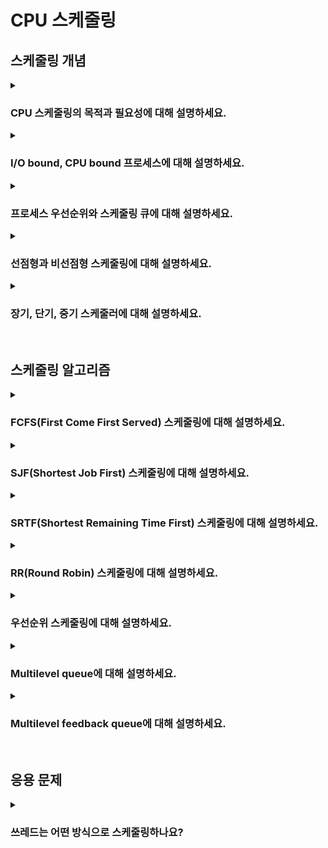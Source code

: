 # CPU 스케줄링

## 스케줄링 개념

<details>  
<summary><h3>CPU 스케줄링의 목적과 필요성에 대해 설명하세요.</h3></summary>

- 공정성: 모든 프로세스에게 공정하고 합리적으로 CPU 자원을 할당하기 위해
- 자원 낭비 최소화: CPU가 쉬지 않고 사용되도록 하여 자원 낭비를 방지하기 위해
- 멀티태스킹: 동시에 여러 프로세스를 실행하기 위해
- 우선순위 관리: 높은 우선순위를 가진 프로세스가 먼저 실행되기 위해

</details>

<details>  
<summary><h3>I/O bound, CPU bound 프로세스에 대해 설명하세요.</h3></summary>

#### 버스트(Burst)
- CPU 버스트: 프로세스가 CPU를 연속적으로 사용하는 시간
- I/O 버스트: 프로세스가 I/O 작업을 요청하고 완료될 때까지 기다리는 시간

#### I/O bound 프로세스
- CPU 버스트보다 I/O 버스트가 많은 프로세스(e.g. 일반적인 백엔드 API 서버 프로그램 등)
- I/O 요청 후 응답까지 기다리는 시간이 길기 때문에 CPU가 상대적으로 덜 사용됨
- 따라서 I/O bound 프로세스의 상태는 실행보다 대기 상태에 더 오래 머무름

#### CPU bound 프로세스
- I/O 버스트보다 CPU 버스트가 많은 프로세스(e.g. 동영상 편집 프로그램, 머신러닝 프로그램 등)
- 따라서 CPU bound 프로세스의 상태는 대기보다 실행 상태에 더 오래 머무름

<details>  
<summary><h4>듀얼 코어 CPU에서 동작할 I/O bound, CPU bound 프로그램은 각각 몇 개의 쓰레드를 사용하는것이 적절할까요?</h4></summary>

#### I/O bound 프로세스
- 상황에 맞게 적절한 개수의 쓰레드를 사용해야함
- 단, I/O 작업을 하는 동안 CPU가 대기하는 시간이 길어지므로 많은 수의 쓰레드를 사용하는 것이 일반적임

#### CPU bound 프로세스
- 코어 개수와 비슷한 개수의 쓰레드를 사용하는 것이 좋음, 즉 2개 ~ 3개의 쓰레드를 사용하는 것이 적절함
- 불필요하게 많은 개수의 쓰레드를 사용하면 컨텍스트 스위칭 오버헤드가 심해짐
</details>
</details>

<details>  
<summary><h3>프로세스 우선순위와 스케줄링 큐에 대해 설명하세요.</h3></summary>

#### 프로세스 우선순위
- 운영체제는 프로세스가 중요도에 따라 실행될 수 있도록 우선순위를 부여하며, 각 프로세스의 우선순위 정보는 PCB에 저장됨

#### 스케줄링 큐
- 운영체제가 모든 PCB를 확인해 실행시킬 프로세스를 결정할 순 없으므로, 스케줄링 큐를 통해 프로세스 상태를 관리함
- 준비 큐: CPU를 이용하고 싶은 프로세스들이 대기하는 큐
- 대기 큐: I/O 장치를 이용하고 싶은 프로세스들이 대기하는 큐

</details>

<details>  
<summary><h3>선점형과 비선점형 스케줄링에 대해 설명하세요.</h3></summary>

#### 선점형(Preemptive) 스케줄링
- 운영체제가 실행중인 프로세스로부터 자원을 강제로 뺏어 다른 프로세스에 할당할 수 있는 스케줄링 방식
- 자원을 공정하게 분배할 수 있지만 컨텍스트 스위칭 오버헤드 존재
- 현재 대부분의 운영체제가 사용중인 방식

#### 비선점형(Non-preemptive) 스케줄링
- 운영체제가 실행중인 프로세스로부터 자원을 강제로 뺏을 수 없는 스케줄링 방식
- 현재 실행중인 프로세스가 종료되거나 스스로 대기 상태가 되기 전까진 자원을 뺏을 수 없음
- 컨텍스트 스위칭 오버헤드는 비교적 적지만, 자원을 공정하게 분배받지 못함

</details>

<details>  
<summary><h3>장기, 단기, 중기 스케줄러에 대해 설명하세요.</h3></summary>

#### 스케줄러
- 실행될 프로세스를 선택하는 역할을 담당
- 크게 장기, 중기, 단기 스케줄러가 있음

#### 장기 스케줄러
- 어떤 프로세스를 준비 큐로 보낼지 결정
- 즉, 디스크의 프로그램 중 메모리로 올릴 프로그램을 결정하여 시스템에서 실행되는 프로세스의 수 제어하기 위한 스케줄러
  
#### 단기 스케줄러(CPU 스케줄러)
- 준비 큐에 있는 프로세스 중 실행될 프로세스를 선택
- CPU 할당을 최적화하기 위한 스케줄러, CPU 스케줄러라고도 부름
- 아래의 '스케줄링 알고리즘' 파트는 단기 스케줄러에서 사용하는 알고리즘을 의미함

#### 중기 스케줄러
- 실행 중인 프로세스의 스와핑을 담당
- 메모리 관리를 위한 스케줄러

<details>  
<summary><h4>디스패처에 대해 설명하세요.</h4></summary>

- 스케줄러가 선택한 프로세스를 CPU에서 실행할 수 있도록 하는 역할을 담당
- 구체적으로 컨텍스트 스위칭, 유저 모드와 커널 모드간 전환 등을 담당
- 하지만 일반적으로 스케줄러와 디스패처를 크게 구분하지 않음
</details>
</details>

<br>

## 스케줄링 알고리즘

<details>  
<summary><h3>FCFS(First Come First Served) 스케줄링에 대해 설명하세요.</h3></summary>

- 정의: 준비 큐에 삽입된 순서대로 프로세스를 실행하는 비선점형 스케줄링 알고리즘
- 장점: 단순하고 구현이 용이함
- 단점: CPU bound 프로세스가 있을 경우, 뒤에 있는 다른 프로세스들이 오랫동안 대기해야하는 문제 발생

<details>  
<summary><h4>호위 효과(Convoy effect)에 대해 설명하세요.</h3></summary>

- CPU bound 프로세스가 준비 큐의 앞에 있을 경우, 뒤에 있는 CPU 버스트가 짧은 프로세스들도 오랫동안 대기해야하는 문제
- I/O bound 프로세스와 CPU bound 프로세스가 많이 섞여있는 환경일수록 문제가 커짐
</details>
</details>

<details>  
<summary><h3>SJF(Shortest Job First) 스케줄링에 대해 설명하세요.</h3></summary>

- 정의: CPU 버스트가 가장 짧은 프로세스부터 실행하는 비선점형 스케줄링 알고리즘
- 장점: 효울적, convoy effect 해결
- 단점: 실제 CPU 버스트 시간을 예측하기 어렵고, 기아(starvation) 현상이 발생할 수 있음
</details>

<details>  
<summary><h3>SRTF(Shortest Remaining Time First) 스케줄링에 대해 설명하세요.</h3></summary>

- 정의: CPU 버스트가 가장 짧은 프로세스부터 실행하는 선점형 스케줄링 알고리즘(SJF의 선점형 버전)
  - 즉, 현재 실행 중인 프로세스의 남은 CPU 버스트보다 다른 프로세스의 예상 CPU 버스트가 더 짧으면 현재 프로세스를 중단하고 다른 프로세스 실행
- 장점: 효울적, convoy effect 해결
- 단점: 기아(starvation) 현상이 발생할 수 있으며, 빈번한 컨텍스트 스위칭이 발생할 수 있음
</details>

<details>  
<summary><h3>RR(Round Robin) 스케줄링에 대해 설명하세요.</h3></summary>

- 정의: 준비 큐에 삽입된 순서대로 타임 슬라이스 만큼의 시간동안 번갈아가며 실행하는 선점형 스케줄링 알고리즘
  - 각 프로세스는 정해진 타임 슬라이스 동안 CPU를 사용하며, 완료되지 못한 경우 다시 준비 큐의 끝으로 이동
- 타임 슬라이스: 각 프로세스가 CPU를 사용할 수 있는 정해진 시간

<details>  
<summary><h4>타임 슬라이스의 크기에 따른 트레이드오프를 설명하세요.</h3></summary>

- 타임 슬라이스의 크기가 너무 크면 FCFS 스케줄링과 크게 다를 바가 없어져 convoy effect 발생 가능
- 타임 슬라이스의 크기가 너무 작으면 컨텍스트 스위칭 오버헤드 증가
</details>
</details>

<details>  
<summary><h3>우선순위 스케줄링에 대해 설명하세요.</h3></summary>

- 정의: 우선순위가 높은 프로세스부터 실행하는 스케줄링 알고리즘
- SJF, SRTF도 넓은 의미에서 우선순위 스케줄링의 일종임
- 장점:
- 단점: 

<details>  
<summary><h4>기아(Starvation) 현상과 그 해결법에 대해 설명하세요.</h4></summary>

</details>
</details>

<details>  
<summary><h3>Multilevel queue에 대해 설명하세요.</h3></summary>

- 프로세스들을 그룹화해서 그룹마다 큐를 두는 스케줄링
- 큐마다 자신만의 스케줄링 방식을 가질 수 있음
</details>

<details>  
<summary><h3>Multilevel feedback queue에 대해 설명하세요.</h3></summary>

</details>

<br>

## 응용 문제

<details>  
<summary><h3>쓰레드는 어떤 방식으로 스케줄링하나요?</h3></summary>

</details>
